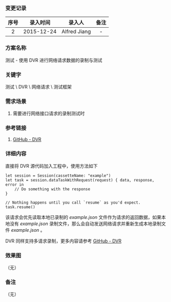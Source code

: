 ### 变更记录

| 序号 | 录入时间 | 录入人 | 备注 |
|:--------:|:--------:|:--------:|:--------:|
| 2 | 2015-12-24 | Alfred Jiang | - |

### 方案名称

测试 - 使用 DVR 进行网络请求数据的录制与测试

### 关键字

测试 \ DVR \ 网络请求 \ 测试框架

### 需求场景

1. 需要进行网络接口请求的录制测试时

### 参考链接

1. [GitHub - DVR](https://github.com/venmo/DVR)

### 详细内容

直接将 DVR 源代码加入工程中，使用方法如下

```
let session = Session(cassetteName: "example")
let task = session.dataTaskWithRequest(request) { data, response, error in
    // Do something with the response
}

// Nothing happens until you call `resume` as you'd expect.
task.resume()
```

该请求会优先读取本地已录制的 *example.json* 文件作为请求的返回数据，如果本地没有  *example.json* 录制文件，那么会自动发送网络请求并重新生成本地录制文件  *example.json* 。

DVR 同样支持多请求录制，更多内容请参考 [GitHub - DVR](https://github.com/venmo/DVR)

### 效果图
（无）

### 备注
（无）
